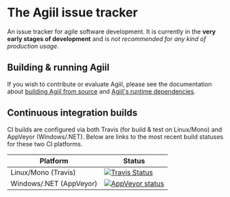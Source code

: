 # The Agiil issue tracker
An issue tracker for agile software development.  It is currently in the **very early stages of development** and is *not recommended for any kind of production usage*.

## Building & running Agiil
If you wish to contribute or evaluate Agiil, please see the documentation about [building Agiil from source] and  [Agiil's runtime dependencies].

[building Agiil from source]: Dev_and_build_dependencies.md
[Agiil's runtime dependencies]: Runtime_dependencies.md

## Continuous integration builds
CI builds are configured via both Travis (for build & test on Linux/Mono) and AppVeyor (Windows/.NET).
Below are links to the most recent build statuses for these two CI platforms.

Platform | Status
-------- | ------
Linux/Mono (Travis) | [![Travis Status](https://travis-ci.org/csf-dev/agiil.svg?branch=master)](https://travis-ci.org/csf-dev/agiil)
Windows/.NET (AppVeyor) | [![AppVeyor status](https://ci.appveyor.com/api/projects/status/rg6mnp8sephi5equ?svg=true)](https://ci.appveyor.com/project/craigfowler/agiil)